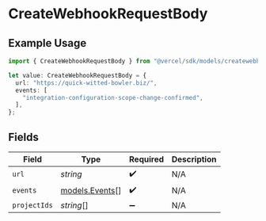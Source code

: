 # CreateWebhookRequestBody

## Example Usage

```typescript
import { CreateWebhookRequestBody } from "@vercel/sdk/models/createwebhookop.js";

let value: CreateWebhookRequestBody = {
  url: "https://quick-witted-bowler.biz/",
  events: [
    "integration-configuration-scope-change-confirmed",
  ],
};
```

## Fields

| Field                                  | Type                                   | Required                               | Description                            |
| -------------------------------------- | -------------------------------------- | -------------------------------------- | -------------------------------------- |
| `url`                                  | *string*                               | :heavy_check_mark:                     | N/A                                    |
| `events`                               | [models.Events](../models/events.md)[] | :heavy_check_mark:                     | N/A                                    |
| `projectIds`                           | *string*[]                             | :heavy_minus_sign:                     | N/A                                    |
